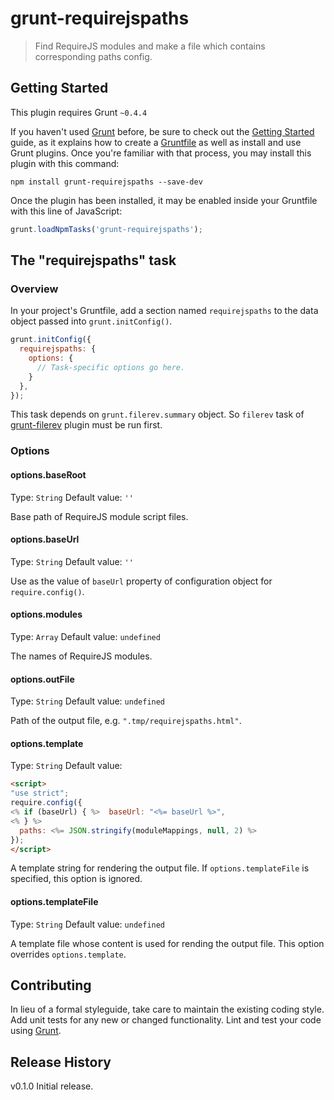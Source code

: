 # grunt-requirejspaths

> Find RequireJS modules and make a file which contains corresponding paths config.

## Getting Started
This plugin requires Grunt `~0.4.4`

If you haven't used [Grunt](http://gruntjs.com/) before, be sure to check out the [Getting Started](http://gruntjs.com/getting-started) guide, as it explains how to create a [Gruntfile](http://gruntjs.com/sample-gruntfile) as well as install and use Grunt plugins. Once you're familiar with that process, you may install this plugin with this command:

```shell
npm install grunt-requirejspaths --save-dev
```

Once the plugin has been installed, it may be enabled inside your Gruntfile with this line of JavaScript:

```js
grunt.loadNpmTasks('grunt-requirejspaths');
```

## The "requirejspaths" task

### Overview
In your project's Gruntfile, add a section named `requirejspaths` to the data object passed into `grunt.initConfig()`.

```js
grunt.initConfig({
  requirejspaths: {
    options: {
      // Task-specific options go here.
    }
  },
});
```

This task depends on `grunt.filerev.summary` object. So `filerev` task of [grunt-filerev](https://github.com/yeoman/grunt-filerev) plugin must be run first.

### Options

#### options.baseRoot
Type: `String`
Default value: `''`

Base path of RequireJS module script files.

#### options.baseUrl
Type: `String`
Default value: `''`

Use as the value of `baseUrl` property of configuration object for `require.config()`.

#### options.modules
Type: `Array`
Default value: `undefined`

The names of RequireJS modules.

#### options.outFile
Type: `String`
Default value: `undefined`

Path of the output file, e.g. `".tmp/requirejspaths.html"`.

#### options.template
Type: `String`
Default value:
```html
<script>
"use strict";
require.config({
<% if (baseUrl) { %>  baseUrl: "<%= baseUrl %>",
<% } %>
  paths: <%= JSON.stringify(moduleMappings, null, 2) %>
});
</script>
```

A template string for rendering the output file. If `options.templateFile` is specified, this option is ignored.

#### options.templateFile
Type: `String`
Default value: `undefined`

A template file whose content is used for rending the output file. This option overrides `options.template`.

## Contributing
In lieu of a formal styleguide, take care to maintain the existing coding style. Add unit tests for any new or changed functionality. Lint and test your code using [Grunt](http://gruntjs.com/).

## Release History
v0.1.0 Initial release.
